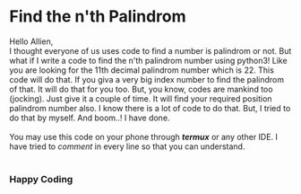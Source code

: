 # Find the n'th Palindrom

<p>Hello Allien,<br>
I thought everyone of us uses code to find a number is palindrom or not. But what if I write a code to find the n'th palindrom number using python3!
Like you are looking for the 11th decimal palindrom number which is 22. This code will do that. If you giva a very big index number to find the palindrom of that. It will do that for you too. But, you know, codes are mankind too (jocking). Just give it a couple of time. It will find your required position palindrom number also. I know there is a lot of code to do that. But, I tried to do that by myself. And boom..! I have done. <br><br> You may use this code on your phone through <b><i>termux</i></b> or any other IDE. I have tried to <i>comment</i> in every line so that you can understand. <br><br>
<h3>Happy Coding</h3>
</p>
